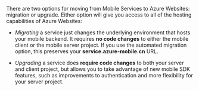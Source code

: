 There are two options for moving from Mobile Services to Azure Websites: migration or upgrade. Either option will give you access to all of the hosting capabilities of Azure Websites:

- *Migrating* a service just changes the underlying environment that hosts your mobile backend. It requires **no code changes** to either the mobile client or the mobile server project. If you use the automated migration option, this preserves your **service.azure-mobile.cn** URL. 

- *Upgrading* a service does **require code changes** to both your server and client project, but allows you to take advantage of new mobile SDK features, such as improvements to authentication and more flexibility for your server project. 

